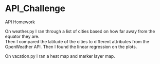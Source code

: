 # API_Challenge
API Homework

On weather.py I ran through a list of cities based on how far away from the equator they are.  
Then I compared the latitude of the cities to different attributes from the OpenWeather API.
Then I found the linear regression on the plots.

On vacation.py I ran a heat map and marker layer map.
